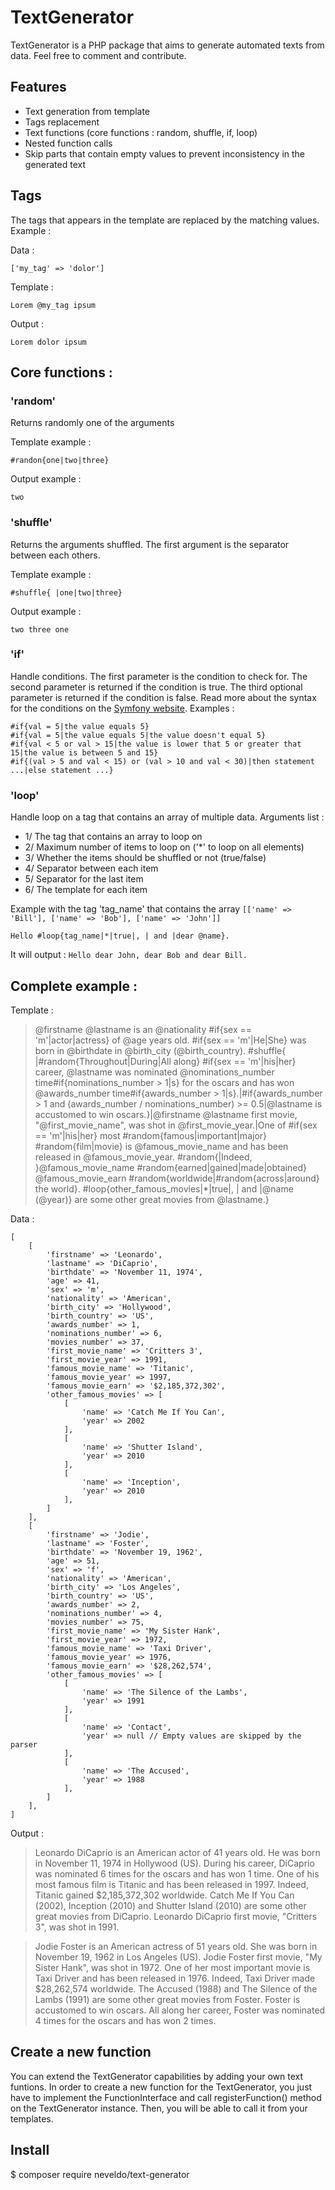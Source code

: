 # TextGenerator

TextGenerator is a PHP package that aims to generate automated texts  from data. Feel free to comment and contribute.

## Features

- Text generation from template
- Tags replacement
- Text functions (core functions : random, shuffle, if, loop)
- Nested function calls
- Skip parts that contain empty values to prevent inconsistency in the generated text

## Tags

The tags that appears in the template are replaced by the matching values. Example :

Data :

    ['my_tag' => 'dolor']

Template :

    Lorem @my_tag ipsum

Output :

    Lorem dolor ipsum

## Core functions :

### 'random'

Returns randomly one of the arguments

Template example :

    #randon{one|two|three}

Output example :

    two

### 'shuffle'

Returns the arguments shuffled. The first argument is the separator between each others.

Template example :

    #shuffle{ |one|two|three}

Output example :

    two three one

### 'if'

Handle conditions. The first parameter is the condition to check for. The second parameter is returned if the condition is true. The third optional parameter is returned if the condition is false.
Read more about the syntax for the conditions on the [Symfony website](http://symfony.com/doc/current/components/expression_language/syntax.html).
Examples :

    #if{val = 5|the value equals 5}
    #if{val = 5|the value equals 5|the value doesn't equal 5}
    #if{val < 5 or val > 15|the value is lower that 5 or greater that 15|the value is between 5 and 15}
    #if{(val > 5 and val < 15) or (val > 10 and val < 30)|then statement ...|else statement ...}

### 'loop'

Handle loop on a tag that contains an array of multiple data. Arguments list :

 - 1/ The tag that contains an array to loop on
 - 2/ Maximum number of items to loop on ('*' to loop on all elements)
 - 3/ Whether the items should be shuffled or not (true/false)
 - 4/ Separator between each item
 - 5/ Separator for the last item
 - 6/ The template for each item

Example with the tag 'tag_name' that contains the array `[['name' => 'Bill'], ['name' => 'Bob'], ['name' => 'John']]`

    Hello #loop{tag_name|*|true|, | and |dear @name}.
    
It will output : `Hello dear John, dear Bob and dear Bill.`

## Complete example :

Template :

> @firstname @lastname is an @nationality #if{sex == 'm'|actor|actress} of @age years old. #if{sex == 'm'|He|She} was born in @birthdate in @birth_city (@birth_country). #shuffle{ |#random{Throughout|During|All along} #if{sex == 'm'|his|her} career, @lastname was nominated @nominations_number time#if{nominations_number > 1|s} for the oscars and has won @awards_number time#if{awards_number > 1|s}.|#if{awards_number > 1 and (awards_number / nominations_number) >= 0.5|@lastname is accustomed to win oscars.}|@firstname @lastname first movie, "@first_movie_name", was shot in @first_movie_year.|One of #if{sex == 'm'|his|her} most #random{famous|important|major} #random{film|movie} is @famous_movie_name and has been released in @famous_movie_year. #random{|Indeed, }@famous_movie_name #random{earned|gained|made|obtained} @famous_movie_earn #random{worldwide|#random{across|around} the world}. #loop{other_famous_movies|*|true|, | and |@name (@year)} are some other great movies from @lastname.}

Data :

    [
        [
            'firstname' => 'Leonardo',
            'lastname' => 'DiCaprio',
            'birthdate' => 'November 11, 1974',
            'age' => 41,
            'sex' => 'm',
            'nationality' => 'American',
            'birth_city' => 'Hollywood',
            'birth_country' => 'US',
            'awards_number' => 1,
            'nominations_number' => 6,
            'movies_number' => 37,
            'first_movie_name' => 'Critters 3',
            'first_movie_year' => 1991,
            'famous_movie_name' => 'Titanic',
            'famous_movie_year' => 1997,
            'famous_movie_earn' => '$2,185,372,302',
            'other_famous_movies' => [
                [
                    'name' => 'Catch Me If You Can',
                    'year' => 2002
                ],
                [
                    'name' => 'Shutter Island',
                    'year' => 2010
                ],
                [
                    'name' => 'Inception',
                    'year' => 2010
                ],
            ]
        ],
        [
            'firstname' => 'Jodie',
            'lastname' => 'Foster',
            'birthdate' => 'November 19, 1962',
            'age' => 51,
            'sex' => 'f',
            'nationality' => 'American',
            'birth_city' => 'Los Angeles',
            'birth_country' => 'US',
            'awards_number' => 2,
            'nominations_number' => 4,
            'movies_number' => 75,
            'first_movie_name' => 'My Sister Hank',
            'first_movie_year' => 1972,
            'famous_movie_name' => 'Taxi Driver',
            'famous_movie_year' => 1976,
            'famous_movie_earn' => '$28,262,574',
            'other_famous_movies' => [
                [
                    'name' => 'The Silence of the Lambs',
                    'year' => 1991
                ],
                [
                    'name' => 'Contact',
                    'year' => null // Empty values are skipped by the parser
                ],
                [
                    'name' => 'The Accused',
                    'year' => 1988
                ],
            ]
        ],
    ]

Output :

> Leonardo DiCaprio is an American actor of 41 years old. He was born in November 11, 1974 in Hollywood (US). During his career, DiCaprio was nominated 6 times for the oscars and has won 1 time. One of his most famous film is Titanic and has been released in 1997. Indeed, Titanic gained $2,185,372,302 worldwide. Catch Me If You Can (2002), Inception (2010) and Shutter Island (2010) are some other great movies from DiCaprio. Leonardo DiCaprio first movie, "Critters 3", was shot in 1991.

> Jodie Foster is an American actress of 51 years old. She was born in November 19, 1962 in Los Angeles (US). Jodie Foster first movie, "My Sister Hank", was shot in 1972. One of her most important movie is Taxi Driver and has been released in 1976. Indeed, Taxi Driver made $28,262,574 worldwide. The Accused (1988) and The Silence of the Lambs (1991) are some other great movies from Foster. Foster is accustomed to win oscars. All along her career, Foster was nominated 4 times for the oscars and has won 2 times.

## Create a new function

You can extend the TextGenerator capabilities by adding your own text funtions. In order to create a new function for the TextGenerator, you just have to implement the FunctionInterface and call registerFunction() method on the TextGenerator instance. Then, you will be able to call it from your templates.

## Install

$ composer require neveldo/text-generator